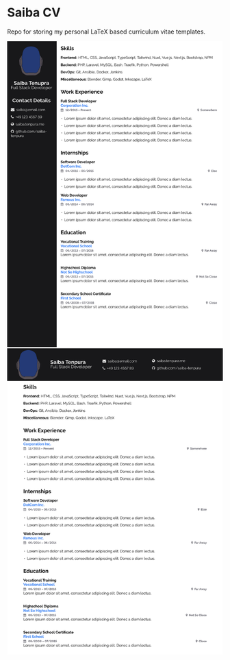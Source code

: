 # Saiba CV

Repo for storing my personal LaTeX based curriculum vitae templates.

![saiba-cv-sidebar.jpg](https://github.com/saiba-tenpura/saiba-cv-latex/blob/main/saiba-cv-sidebar.jpg?raw=true)
![saiba-cv-header.jpg](https://github.com/saiba-tenpura/saiba-cv-latex/blob/main/saiba-cv-header.jpg?raw=true)
